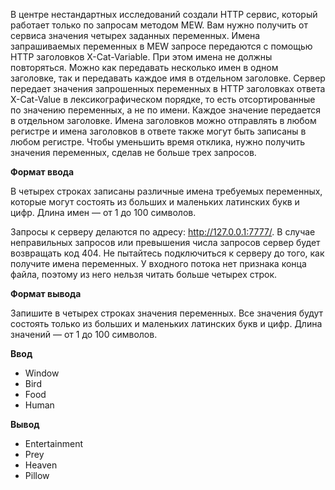 В центре нестандартных исследований создали HTTP сервис, который работает только по запросам методом MEW. Вам нужно получить от сервиса значения четырех заданных переменных. Имена запрашиваемых переменных в MEW запросе передаются с помощью HTTP заголовков X-Cat-Variable. При этом имена не должны повторяться. Можно как передавать несколько имен в одном заголовке, так и передавать каждое имя в отдельном заголовке. Сервер передает значения запрошенных переменных в HTTP заголовках ответа X-Cat-Value в лексикографическом порядке, то есть отсортированные по значению переменных, а не по имени. Каждое значение передается в отдельном заголовке. Имена заголовков можно отправлять в любом регистре и имена заголовков в ответе также могут быть записаны в любом регистре. Чтобы уменьшить время отклика, нужно получить значения переменных, сделав не больше трех запросов.

**Формат ввода**

В четырех строках записаны различные имена требуемых переменных, которые могут состоять из больших и маленьких латинских букв и цифр. Длина имен — от 1 до 100 символов.

Запросы к серверу делаются по адресу: http://127.0.0.1:7777/. В случае неправильных запросов или превышения числа запросов сервер будет возвращать код 404. Не пытайтесь подключиться к серверу до того, как получите имена переменных. У входного потока нет признака конца файла, поэтому из него нельзя читать больше четырех строк.

**Формат вывода**

Запишите в четырех строках значения переменных. Все значения будут состоять только из больших и маленьких латинских букв и цифр. Длина значений — от 1 до 100 символов.


**Ввод**
- Window
- Bird
- Food
- Human

**Вывод**
- Entertainment
- Prey
- Heaven
- Pillow